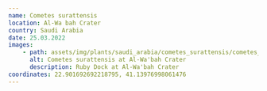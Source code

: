 ```yaml
---
name: Cometes surattensis
location: Al-Wa bah Crater
country: Saudi Arabia
date: 25.03.2022
images:
    - path: assets/img/plants/saudi_arabia/cometes_surattensis/cometes_surattensis_1.jpg
      alt: Cometes surattensis at Al-Wa'bah Crater
      description: Ruby Dock at Al-Wa'bah Crater
coordinates: 22.901692692218795, 41.13976998061476
---
```

